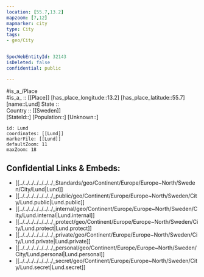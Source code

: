 ```yaml
---
location: [55.7,13.2] 
mapzoom: [7,12] 
mapmarker: city 
type: City
tags:
- geo/City


SpocWebEntityId: 32143
isDeleted: false
confidential: public

---
```

#is_a_/Place  
#is_a_ :: [[Place]] 
[has_place_longitude::13.2] 
[has_place_latitude::55.7] 
[name::Lund] 
State ::  
Country :: [[Sweden]]  
[StateId::] 
[Population::] 
[Unknown::] 


```leaflet
id: Lund
coordinates: [[Lund]] 
markerFile: [[Lund]] 
defaultZoom: 11 
maxZoom: 18
```


## Confidential Links & Embeds: 
- [[../../../../../../../_Standards/geo/Continent/Europe/Europe~North/Sweden/City/Lund|Lund]] 
- [[../../../../../../../_public/geo/Continent/Europe/Europe~North/Sweden/City/Lund.public|Lund.public]] 
- [[../../../../../../../_internal/geo/Continent/Europe/Europe~North/Sweden/City/Lund.internal|Lund.internal]] 
- [[../../../../../../../_protect/geo/Continent/Europe/Europe~North/Sweden/City/Lund.protect|Lund.protect]] 
- [[../../../../../../../_private/geo/Continent/Europe/Europe~North/Sweden/City/Lund.private|Lund.private]] 
- [[../../../../../../../_personal/geo/Continent/Europe/Europe~North/Sweden/City/Lund.personal|Lund.personal]] 
- [[../../../../../../../_secret/geo/Continent/Europe/Europe~North/Sweden/City/Lund.secret|Lund.secret]] 

